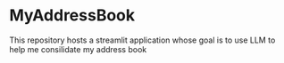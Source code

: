 # MyAddressBook
This repository hosts a streamlit application whose goal is to use LLM to help me consilidate my address book
